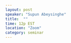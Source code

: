 ```yaml
---
layout: post
speaker: "Supun Abeysinghe"
title:  ""
time: 12p EST
location: "Zoom"
category: seminar
---
```

